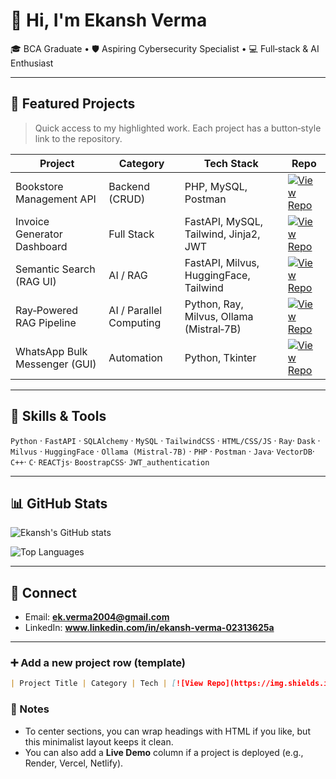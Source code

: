 # 👋 Hi, I'm Ekansh Verma

🎓 BCA Graduate • 🛡️ Aspiring Cybersecurity Specialist • 💻 Full‑stack & AI Enthusiast

---

## 📂 Featured Projects

> Quick access to my highlighted work. Each project has a button‑style link to the repository.

| Project                       | Category                | Tech Stack                               | Repo                                                                                                                                                                    |
| ----------------------------- | ----------------------- | ---------------------------------------- | ----------------------------------------------------------------------------------------------------------------------------------------------------------------------- |
| Bookstore Management API      | Backend (CRUD)          | PHP, MySQL, Postman                      | [![View Repo](https://img.shields.io/badge/View_Repo-181717?style=for-the-badge\&logo=github\&logoColor=white)](https://github.com/ekansh012/CRUD_API_Bookstore_management_project)     |
| Invoice Generator Dashboard   | Full Stack              | FastAPI, MySQL, Tailwind, Jinja2, JWT    | [![View Repo](https://img.shields.io/badge/View_Repo-181717?style=for-the-badge\&logo=github\&logoColor=white)](https://github.com/ekansh012/JWT_Authentication_Py)  |
| Semantic Search (RAG UI)      | AI / RAG                | FastAPI, Milvus, HuggingFace, Tailwind   | [![View Repo](https://img.shields.io/badge/View_Repo-181717?style=for-the-badge\&logo=github\&logoColor=white)](https://github.com/ekansh012/<semantic-search-repo>)    |
| Ray‑Powered RAG Pipeline      | AI / Parallel Computing | Python, Ray, Milvus, Ollama (Mistral‑7B) | [![View Repo](https://img.shields.io/badge/View_Repo-181717?style=for-the-badge\&logo=github\&logoColor=white)](https://github.com/ekansh012/modular-ray-rag-pipeline)            |
| WhatsApp Bulk Messenger (GUI) | Automation              | Python, Tkinter                          | [![View Repo](https://img.shields.io/badge/View_Repo-181717?style=for-the-badge\&logo=github\&logoColor=white)](https://github.com/ekansh012/whatsapp-bulk-messenger) |



---

## 🧰 Skills & Tools

`Python` · `FastAPI` · `SQLAlchemy` · `MySQL` · `TailwindCSS` · `HTML/CSS/JS` · `Ray`· `Dask` · `Milvus` · `HuggingFace` · `Ollama (Mistral‑7B)` · `PHP` · `Postman` · `Java`· `VectorDB`· `C++`· `C`· `REACTjs`· `BoostrapCSS`· `JWT_authentication`

---

## 📊 GitHub Stats

![Ekansh's GitHub stats](https://github-readme-stats.vercel.app/api?username=ekansh012\&show_icons=true)

![Top Languages](https://github-readme-stats.vercel.app/api/top-langs/?username=ekansh012\&layout=compact)

---

## 🤝 Connect

* Email: **ek.verma2004@gmail.com**
* LinkedIn: **www.linkedin.com/in/ekansh-verma-02313625a**

---

### ➕ Add a new project row (template)

```markdown
| Project Title | Category | Tech | [![View Repo](https://img.shields.io/badge/View_Repo-181717?style=for-the-badge&logo=github&logoColor=white)](https://github.com/ekansh012/<repo-slug>) |
```

### 📝 Notes

* To center sections, you can wrap headings with HTML if you like, but this minimalist layout keeps it clean.
* You can also add a **Live Demo** column if a project is deployed (e.g., Render, Vercel, Netlify).
